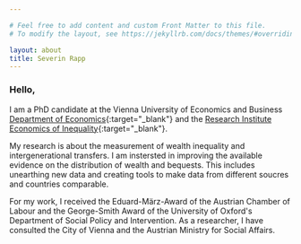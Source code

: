```yaml
---

# Feel free to add content and custom Front Matter to this file.
# To modify the layout, see https://jekyllrb.com/docs/themes/#overriding-theme-defaults

layout: about
title: Severin Rapp 
---
```


### Hello, 


I am a PhD candidate at the Vienna University of Economics and Business [Department of Economics](https://www.wu.ac.at/economics/mitarbeiter-innen/rapp-s/){:target="_blank"} and the [Research Institute Economics of Inequality](https://www.wu.ac.at/ineq/team/wissenschaftliche-mitarbeiter-innen/severin-rapp/){:target="_blank"}.

My research is about the measurement of wealth inequality and intergenerational transfers. I am instersted in improving the available evidence on the distribution of wealth and bequests. This includes unearthing new data and creating tools to make data from different soucres and countries comparable. 

For my work, I received the Eduard-März-Award of the Austrian Chamber of Labour and the George-Smith Award of the University of Oxford's Department of Social Policy and Intervention. As a researcher, I have consulted the City of Vienna and the Austrian Ministry for Social Affairs. 